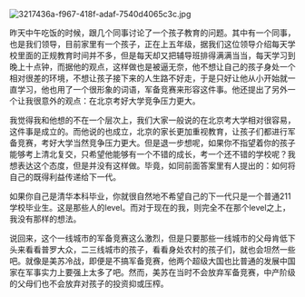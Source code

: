 ![3217436a-f967-418f-adaf-7540d4065c3c.jpg](http://upload-images.jianshu.io/upload_images/48180-0f98d18167e9d5f4.jpg?imageMogr2/auto-orient/strip%7CimageView2/2/w/1240)


昨天中午吃饭的时候，跟几个同事讨论了一个孩子教育的问题。其中有一个同事，也是我们领导，目前家里有一个孩子，正在上五年级，据我们这位领导介绍每天学校里面的正规教育时间并不多，但是每天却又把辅导班排得满满当当，每天学习到晚上十点钟，而据他的观点，这样做也是被逼无奈，他不想让自己的孩子身处一个相对很差的环境，不想让孩子接下来的人生路不好走，于是只好让他从小开始就一直学习，他也用了一个很形象的词语，军备竞赛来形容这件事。他还提出了另外一个让我很意外的观点：在北京考好大学竞争压力更大。

我觉得我和他想的不在一个层次上，我们大家一般说的在北京考大学相对很容易，这件事是成立的。而他说的也成立，北京的家长更加重视教育，让孩子们都进行军备竞赛，考好大学当然竞争压力更大。但是退一步想呢，如果你不指望着你的孩子能够考上清北复交，只希望他能够有一个不错的成长，考一个还不错的学校呢？我想表达这个态度，但是并没有这样做。毕竟，如同前面答案里有人提出的：如何将自己的既得利益传递给下一代。

如果你自己是清华本科毕业，你就很自然地不希望自己的下一代只是一个普通211学校毕业生。这是那些人的level。而对于现在的我，则完全不在那个level之上，我没有那样的想法。

说回来，这个一线城市的军备竞赛这么激烈，但是只要那些一线城市的父母肯低下头来看看普罗大众，二三线城市的孩子，看看身处农村的孩子们，就也会坦然一些吧。就像是美苏冷战，即便是不搞军备竞赛，他两个超级大国也比普通的发展中国家在军事实力上要强上太多了吧。然而，美苏在当时不会放弃军备竞赛，中产阶级的父母们也不会放弃对孩子的投资抑或压榨。
